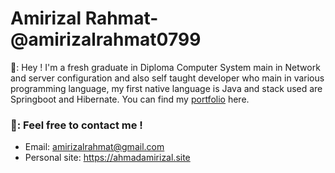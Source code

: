 # Amirizal Rahmat-@amirizalrahmat0799
👋: Hey ! I'm a fresh graduate in Diploma Computer System main in Network and server configuration and also self taught developer who main in various programming language, my first native language is Java and stack used are Springboot and Hibernate. You can find my [portfolio](https://ahmadamirizal.site) here.

### 💬: Feel free to contact me !
- Email: amirizalrahmat@gmail.com
- Personal site: https://ahmadamirizal.site

